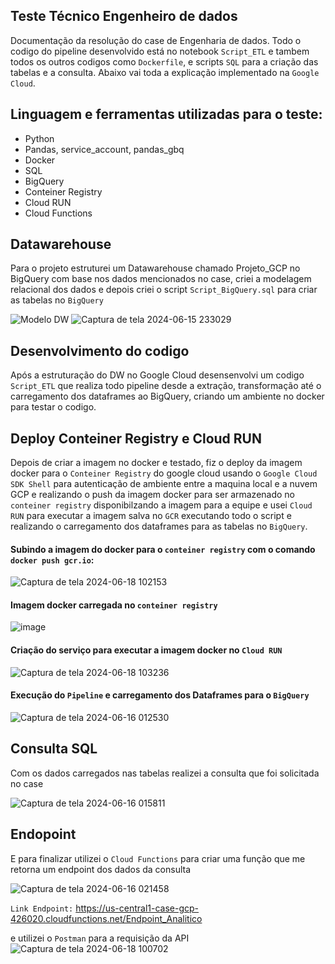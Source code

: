 ## Teste Técnico Engenheiro de dados
Documentação da resolução do case de Engenharia de dados. Todo o codigo do pipeline desenvolvido está no notebook `Script_ETL` e tambem todos os outros codigos como `Dockerfile`, e scripts `SQL` para a criação das tabelas e a consulta. Abaixo vai toda a explicação implementado na `Google Cloud`.

## Linguagem e ferramentas utilizadas para o teste:
  - Python
  - Pandas, service_account, pandas_gbq
  - Docker
  - SQL 
  - BigQuery
  - Conteiner Registry
  - Cloud RUN
  - Cloud Functions

## Datawarehouse
Para o projeto estruturei um Datawarehouse chamado Projeto_GCP no BigQuery com base nos dados mencionados no case, criei a modelagem relacional dos dados e depois criei o script `Script_BigQuery.sql` para criar as tabelas no `BigQuery`

![Modelo DW](https://github.com/thiagothr/Case_IPNET/assets/72639507/fde8d01d-214a-4e1c-b967-fa1afb545e0c)
![Captura de tela 2024-06-15 233029](https://github.com/thiagothr/Case_IPNET/assets/72639507/f57fd620-e9b0-47a9-9dfd-2e605ed049e0)

## Desenvolvimento do codigo
Após a estruturação do DW no Google Cloud desensenvolvi um codigo `Script_ETL` que realiza todo pipeline desde a extração, transformação até o carregamento dos dataframes ao BigQuery, criando um ambiente no docker para testar o codigo. 

## Deploy Conteiner Registry e Cloud RUN
Depois de criar a imagem no docker e testado, fiz o deploy da imagem docker para o `Conteiner Registry` do google cloud usando o `Google Cloud SDK Shell` para autenticação de ambiente entre a maquina local e a nuvem GCP e realizando o push da imagem docker para ser armazenado no `conteiner registry`  disponibilzando a imagem para a equipe e usei `Cloud RUN` para executar a imagem salva no `GCR` executando todo o script e realizando o carregamento dos dataframes para as tabelas no `BigQuery`.

#### Subindo a imagem do docker para o `conteiner registry` com o comando `docker push gcr.io`:
![Captura de tela 2024-06-18 102153](https://github.com/thiagothr/Case_IPNET/assets/72639507/eee986d5-5837-4ae8-abdd-584981217f02)

#### Imagem docker carregada no `conteiner registry`
![image](https://github.com/thiagothr/Case_IPNET/assets/72639507/ad0c88d6-6815-4a07-9851-e38f78a64b71)


#### Criação do serviço para executar a imagem docker no `Cloud RUN`
![Captura de tela 2024-06-18 103236](https://github.com/thiagothr/Case_IPNET/assets/72639507/dd4f5025-a8d3-4baf-8b13-e07b8a5526eb)

#### Execução do `Pipeline` e carregamento dos Dataframes para o `BigQuery`
![Captura de tela 2024-06-16 012530](https://github.com/thiagothr/Case_IPNET/assets/72639507/909cef42-2d83-4854-a487-a9542c1025e2)


## Consulta SQL
Com os dados carregados nas tabelas realizei a consulta que foi solicitada no case

![Captura de tela 2024-06-16 015811](https://github.com/thiagothr/Case_IPNET/assets/72639507/24641c09-beb5-4ecd-a5c0-0a1113c563bd)

## Endopoint
E para finalizar utilizei o `Cloud Functions` para criar uma função que me retorna um endpoint dos dados da consulta

![Captura de tela 2024-06-16 021458](https://github.com/thiagothr/Case_IPNET/assets/72639507/eddbcfe4-66cf-4090-9b27-72fb1558f10d)

`Link Endpoint:` https://us-central1-case-gcp-426020.cloudfunctions.net/Endpoint_Analitico

e utilizei o `Postman` para a requisição da API
![Captura de tela 2024-06-18 100702](https://github.com/thiagothr/Case_IPNET/assets/72639507/ab2a596b-79a0-4ad1-aaef-f1e3ab1162d8)





